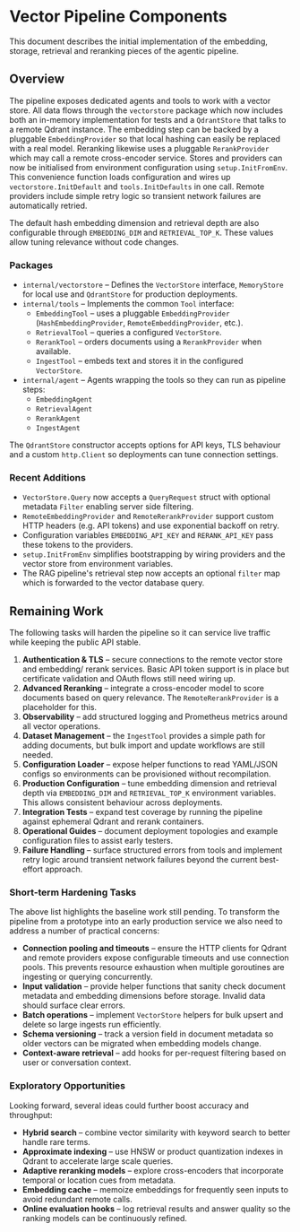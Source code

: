 # Vector Pipeline Components

This document describes the initial implementation of the embedding, storage,
retrieval and reranking pieces of the agentic pipeline.

## Overview

The pipeline exposes dedicated agents and tools to work with a vector store.
All data flows through the `vectorstore` package which now includes both an
in-memory implementation for tests and a `QdrantStore` that talks to a remote
Qdrant instance. The embedding step can be backed by a pluggable
`EmbeddingProvider` so that local hashing can easily be replaced with a real
model. Reranking likewise uses a pluggable `RerankProvider` which may call a
remote cross-encoder service. Stores and providers can now be initialised from
environment configuration using `setup.InitFromEnv`. This convenience
function loads configuration and wires up `vectorstore.InitDefault` and
`tools.InitDefaults` in one call.
Remote providers include simple retry logic so transient network failures are
automatically retried.

The default hash embedding dimension and retrieval depth are also
configurable through `EMBEDDING_DIM` and `RETRIEVAL_TOP_K`. These values
allow tuning relevance without code changes.

### Packages

* `internal/vectorstore` – Defines the `VectorStore` interface, `MemoryStore`
  for local use and `QdrantStore` for production deployments.
* `internal/tools` – Implements the common `Tool` interface:
  * `EmbeddingTool` – uses a pluggable `EmbeddingProvider` (`HashEmbeddingProvider`,
    `RemoteEmbeddingProvider`, etc.).
  * `RetrievalTool` – queries a configured `VectorStore`.
  * `RerankTool` – orders documents using a `RerankProvider` when available.
  * `IngestTool` – embeds text and stores it in the configured `VectorStore`.
* `internal/agent` – Agents wrapping the tools so they can run as pipeline steps:
  * `EmbeddingAgent`
  * `RetrievalAgent`
  * `RerankAgent`
  * `IngestAgent`

The `QdrantStore` constructor accepts options for API keys, TLS behaviour and a
custom `http.Client` so deployments can tune connection settings.

### Recent Additions

- `VectorStore.Query` now accepts a `QueryRequest` struct with optional
  metadata `Filter` enabling server side filtering.
- `RemoteEmbeddingProvider` and `RemoteRerankProvider` support custom HTTP
  headers (e.g. API tokens) and use exponential backoff on retry.
- Configuration variables `EMBEDDING_API_KEY` and `RERANK_API_KEY` pass these
  tokens to the providers.
- `setup.InitFromEnv` simplifies bootstrapping by wiring providers and the
  vector store from environment variables.
- The RAG pipeline's retrieval step now accepts an optional `filter` map which
  is forwarded to the vector database query.

## Remaining Work

The following tasks will harden the pipeline so it can service live traffic
while keeping the public API stable.

1. **Authentication & TLS** – secure connections to the remote vector store and
   embedding/ rerank services. Basic API token support is in place but
   certificate validation and OAuth flows still need wiring up.
2. **Advanced Reranking** – integrate a cross-encoder model to score documents
   based on query relevance. The `RemoteRerankProvider` is a placeholder for
   this.
3. **Observability** – add structured logging and Prometheus metrics around all
   vector operations.
4. **Dataset Management** – the `IngestTool` provides a simple path for adding
   documents, but bulk import and update workflows are still needed.
5. **Configuration Loader** – expose helper functions to read YAML/JSON configs
   so environments can be provisioned without recompilation.
6. **Production Configuration** – tune embedding dimension and retrieval depth
   via `EMBEDDING_DIM` and `RETRIEVAL_TOP_K` environment variables. This allows
   consistent behaviour across deployments.
7. **Integration Tests** – expand test coverage by running the pipeline against
   ephemeral Qdrant and rerank containers.
8. **Operational Guides** – document deployment topologies and example
   configuration files to assist early testers.
9. **Failure Handling** – surface structured errors from tools and implement
   retry logic around transient network failures beyond the current best-effort
   approach.
### Short-term Hardening Tasks

The above list highlights the baseline work still pending. To transform the
pipeline from a prototype into an early production service we also need to
address a number of practical concerns:

- **Connection pooling and timeouts** – ensure the HTTP clients for Qdrant and
  remote providers expose configurable timeouts and use connection pools. This
  prevents resource exhaustion when multiple goroutines are ingesting or
  querying concurrently.
- **Input validation** – provide helper functions that sanity check document
  metadata and embedding dimensions before storage. Invalid data should surface
  clear errors.
- **Batch operations** – implement `VectorStore` helpers for bulk upsert and
  delete so large ingests run efficiently.
- **Schema versioning** – track a version field in document metadata so older
  vectors can be migrated when embedding models change.
- **Context-aware retrieval** – add hooks for per-request filtering based on
  user or conversation context.

### Exploratory Opportunities

Looking forward, several ideas could further boost accuracy and throughput:

- **Hybrid search** – combine vector similarity with keyword search to better
  handle rare terms.
- **Approximate indexing** – use HNSW or product quantization indexes in
  Qdrant to accelerate large scale queries.
- **Adaptive reranking models** – explore cross-encoders that incorporate
  temporal or location cues from metadata.
- **Embedding cache** – memoize embeddings for frequently seen inputs to avoid
  redundant remote calls.
- **Online evaluation hooks** – log retrieval results and answer quality so the
  ranking models can be continuously refined.
